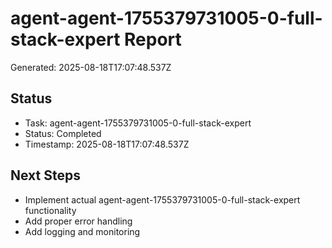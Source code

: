 # agent-agent-1755379731005-0-full-stack-expert Report

Generated: 2025-08-18T17:07:48.537Z

## Status
- Task: agent-agent-1755379731005-0-full-stack-expert
- Status: Completed
- Timestamp: 2025-08-18T17:07:48.537Z

## Next Steps
- Implement actual agent-agent-1755379731005-0-full-stack-expert functionality
- Add proper error handling
- Add logging and monitoring
